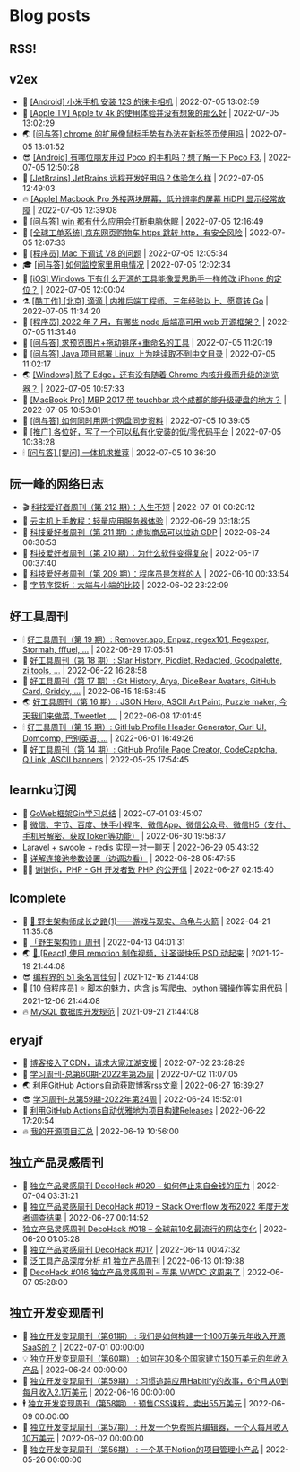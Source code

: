 # Blog posts
## RSS!



## v2ex

<!-- v2ex:START  -->
- 🫶 [[Android] 小米手机 安装 12S 的徕卡相机](https://www.v2ex.com/t/864298#reply0) | 2022-07-05 13:02:59 
- 🧰 [[Apple TV] Apple tv 4k 的使用体验并没有想象的那么好](https://www.v2ex.com/t/864297#reply4) | 2022-07-05 13:02:29 
- 🌏 [[问与答] chrome 的扩展像鼠标手势有办法在新标签页使用吗](https://www.v2ex.com/t/864296#reply0) | 2022-07-05 13:01:52 
- 😎 [[Android] 有哪位朋友用过 Poco 的手机吗？想了解一下 Poco F3.](https://www.v2ex.com/t/864293#reply0) | 2022-07-05 12:50:28 
- 💂 [[JetBrains] JetBrains 远程开发好用吗？体验怎么样](https://www.v2ex.com/t/864292#reply2) | 2022-07-05 12:49:03 
- 🔥 [[Apple] Macbook Pro 外接两块屏幕，低分辨率的屏幕 HiDPI 显示经常故障](https://www.v2ex.com/t/864291#reply0) | 2022-07-05 12:39:08 
- 🦅 [[问与答] win 都有什么应用会打断电脑休眠](https://www.v2ex.com/t/864287#reply1) | 2022-07-05 12:16:49 
- 🙉 [[全球工单系统] 京东网页购物车 https 跳转 http，有安全风险](https://www.v2ex.com/t/864286#reply0) | 2022-07-05 12:07:33 
- 💫 [[程序员] Mac 下调试 V8 的问题](https://www.v2ex.com/t/864285#reply0) | 2022-07-05 12:05:34 
- 🎓 [[问与答] 如何监控家里用电情况](https://www.v2ex.com/t/864284#reply13) | 2022-07-05 12:02:34 
- 🗽 [[iOS] Windows 下有什么开源的工具能像爱思助手一样修改 iPhone 的定位？](https://www.v2ex.com/t/864283#reply0) | 2022-07-05 12:00:04 
- ⚗️ [[酷工作] [北京] 滴滴 | 内推后端工程师、三年经验以上、愿意转 Go](https://www.v2ex.com/t/864282#reply0) | 2022-07-05 11:34:20 
- 🦍 [[程序员] 2022 年 7 月，有哪些 node 后端高可用 web 开源框架？](https://www.v2ex.com/t/864281#reply11) | 2022-07-05 11:31:46 
- 🤩 [[问与答] 求预览图片+拖动排序+重命名的工具](https://www.v2ex.com/t/864280#reply0) | 2022-07-05 11:20:19 
- 🙉 [[问与答] Java 项目部署 Linux 上为啥读取不到中文目录](https://www.v2ex.com/t/864276#reply0) | 2022-07-05 11:02:17 
- 🌏 [[Windows] 除了 Edge，还有没有随着 Chrome 内核升级而升级的浏览器？](https://www.v2ex.com/t/864274#reply8) | 2022-07-05 10:57:33 
- 🐘 [[MacBook Pro] MBP 2017 带 touchbar 求个成都的能升级硬盘的地方？](https://www.v2ex.com/t/864273#reply2) | 2022-07-05 10:53:01 
- 🧰 [[问与答] 如何同时用两个网盘同步资料](https://www.v2ex.com/t/864272#reply0) | 2022-07-05 10:39:05 
- 💃 [[推广] 各位好，写了一个可以私有化安装的低/零代码平台](https://www.v2ex.com/t/864271#reply1) | 2022-07-05 10:38:28 
- 🕯 [[问与答] [提问] 一体机求推荐](https://www.v2ex.com/t/864270#reply2) | 2022-07-05 10:36:20 <!-- v2ex:END -->

## 阮一峰的网络日志

<!-- ruanyf:START -->
- 🎬 [科技爱好者周刊（第 212 期）：人生不短](http://www.ruanyifeng.com/blog/2022/07/weekly-issue-212.html) | 2022-07-01 00:20:12 
- 💄 [云主机上手教程：轻量应用服务器体验](http://www.ruanyifeng.com/blog/2022/06/cloud-server-getting-started-tutorial.html) | 2022-06-29 03:18:25 
- 🐎 [科技爱好者周刊（第 211 期）：虚拟商品可以拉动 GDP](http://www.ruanyifeng.com/blog/2022/06/weekly-issue-211.html) | 2022-06-24 00:30:53 
- 🤔 [科技爱好者周刊（第 210 期）：为什么软件变得复杂](http://www.ruanyifeng.com/blog/2022/06/weekly-issue-210.html) | 2022-06-17 00:37:40 
- 🧠 [科技爱好者周刊（第 209 期）：程序员是怎样的人](http://www.ruanyifeng.com/blog/2022/06/weekly-issue-209.html) | 2022-06-10 00:33:54 
- 🎃 [字节序探析：大端与小端的比较](http://www.ruanyifeng.com/blog/2022/06/endianness-analysis.html) | 2022-06-02 23:22:09 <!-- ruanyf:END -->

## 好工具周刊

<!-- bestxtools:START -->
- 🕯 [好工具周刊（第 19 期）: Remover.app, Enpuz, regex101, Regexper, Stormah, fffuel, ...](https://discuss-cn.bestxtools.com/d/56/1) | 2022-06-29 17:05:51 
- 🦩 [好工具周刊（第 18 期）: Star History, Picdiet, Redacted, Goodpalette, zi.tools, ...](https://discuss-cn.bestxtools.com/d/47/1) | 2022-06-22 16:28:58 
- 🦄 [好工具周刊（第 17 期）: Git History, Arya, DiceBear Avatars, GitHub Card, Griddy, ...](https://discuss-cn.bestxtools.com/d/43/1) | 2022-06-15 18:58:45 
- 🌏 [好工具周刊（第 16 期）: JSON Hero, ASCII Art Paint, Puzzle maker, 今天我们来做菜, Tweetlet, ...](https://discuss-cn.bestxtools.com/d/42/1) | 2022-06-08 17:01:45 
- 🕯 [好工具周刊（第 15 期）: GitHub Profile Header Generator, Curl UI, Domcomp, 巴别英语, ...](https://discuss-cn.bestxtools.com/d/40/1) | 2022-06-01 16:49:26 
- 📝 [好工具周刊（第 14 期）: GitHub Profile Page Creator, CodeCaptcha, Q.Link, ASCII banners](https://discuss-cn.bestxtools.com/d/39/1) | 2022-05-25 17:54:45 <!-- bestxtools:END -->


## learnku订阅

<!-- learnku:START -->
- 🦅 [GoWeb框架Gin学习总结](https://learnku.com/articles/69259) | 2022-07-01 03:45:07 
- 🦅 [微信、字节、百度、快手小程序、微信App、微信公众号、微信H5（支付、手机号解密、获取Token等功能）](https://learnku.com/articles/69235) | 2022-06-30 19:58:37 
-  [Laravel + swoole + redis 实现一对一聊天](https://learnku.com/articles/69154) | 2022-06-29 05:43:32 
- 🌈 [详解连接池参数设置（边调边看）](https://learnku.com/articles/69111) | 2022-06-28 05:47:55 
- 🧑‍🏫 [谢谢你，PHP - GH 开发者致 PHP 的公开信](https://learnku.com/php/t/69054) | 2022-06-27 02:15:40 <!-- learnku:END -->



## lcomplete

<!-- lcomplete:START -->
- 🫶 [🐒 野生架构师成长之路&lpar;1&rpar;——游戏与现实、乌龟与火箭](http://codelc.com/post/growup/s01/) | 2022-04-21 11:35:08 
- 🧰 [「野生架构师」周刊](http://codelc.com/post/essay/%E9%87%8E%E7%94%9F%E6%9E%B6%E6%9E%84%E5%B8%88%E5%91%A8%E5%88%8A%E4%BB%8B%E7%BB%8D/) | 2022-04-13 04:01:31 
- 🌏 [🎄 [React] 使用 remotion 制作视频，让圣诞快乐 PSD 动起来](http://codelc.com/post/dev/js/remotion/) | 2021-12-19 21:44:08 
- 😎 [编程界的 51 条名言佳句](http://codelc.com/post/dev/thinking/quotes/) | 2021-12-16 21:44:08 
- 💂 [[10 倍程序员] ⭐ 脚本的魅力，内含 js 写爬虫、python 骚操作等实用代码](http://codelc.com/post/dev/10x/script/) | 2021-12-06 21:44:08 
- 🔥 [MySQL 数据库开发规范](http://codelc.com/post/dev/db/mysql_standard/) | 2021-09-21 21:44:08 <!-- lcomplete:END -->

## eryajf

<!-- eryajf:START -->
- 🫶 [博客接入了CDN，请求大家江湖支援](https://wiki.eryajf.net/pages/5f559d/) | 2022-07-02 23:28:29 
- 🧰 [学习周刊-总第60期-2022年第25周](https://wiki.eryajf.net/pages/bff449/) | 2022-07-02 11:07:05 
- 🌏 [利用GitHub Actions自动获取博客rss文章](https://wiki.eryajf.net/pages/1b1ba3/) | 2022-06-27 16:39:27 
- 😎 [学习周刊-总第59期-2022年第24周](https://wiki.eryajf.net/pages/b0bdd0/) | 2022-06-24 15:52:01 
- 💂 [利用GitHub Actions自动优雅地为项目构建Releases](https://wiki.eryajf.net/pages/f3e878/) | 2022-06-22 17:20:54 
- 🔥 [我的开源项目汇总](https://wiki.eryajf.net/pages/67892e/) | 2022-06-19 10:56:00 <!-- eryajf:END -->



## 独立产品灵感周刊

<!-- DecoHack:START -->
- 🦣 [独立产品灵感周刊 DecoHack #020 – 如何停止来自金钱的压力](https://www.decohack.com/Post/728) | 2022-07-04 03:31:21 
- 🤡 [独立产品灵感周刊 DecoHack #019 – Stack Overflow 发布2022 年度开发者调查结果](https://www.decohack.com/Post/699) | 2022-06-27 00:14:52 
-  [独立产品灵感周刊 DecoHack #018 – 全球前10名最流行的网站变化](https://www.decohack.com/Post/680) | 2022-06-20 01:05:28 
- 🐲 [独立产品灵感周刊 DecoHack #017](https://www.decohack.com/Post/663) | 2022-06-14 00:47:32 
- 🦅 [泛工具产品深度分析 #1 独立产品周刊](https://www.decohack.com/Post/653) | 2022-06-13 01:19:38 
- 🧰 [DecoHack #016 独立产品灵感周刊 – 苹果 WWDC 这周来了](https://www.decohack.com/Post/636) | 2022-06-07 05:28:00 <!-- DecoHack:END -->

## 独立开发变现周刊

<!-- easyindie:START -->
- 💂 [独立开发变现周刊（第61期） : 我们是如何构建一个100万美元年收入开源SaaS的？](https://www.ezindie.com/weekly/issue-61) | 2022-07-01 00:00:00 
- 💡 [独立开发变现周刊（第60期） : 如何在30多个国家建立150万美元的年收入产品](https://www.ezindie.com/weekly/issue-60) | 2022-06-24 00:00:00 
- 🌋 [独立开发变现周刊（第59期） : 习惯追踪应用Habitify的故事，6个月从0到每月收入2.1万美元](https://www.ezindie.com/weekly/issue-59) | 2022-06-16 00:00:00 
- 🕴 [独立开发变现周刊（第58期） : 预售CSS课程，卖出55万美元](https://www.ezindie.com/weekly/issue-58) | 2022-06-09 00:00:00 
- 🎊 [独立开发变现周刊（第57期） : 开发一个免费照片编辑器，一个人每月收入10万美元](https://www.ezindie.com/weekly/issue-57) | 2022-06-02 00:00:00 
- 🤔 [独立开发变现周刊（第56期） : 一个基于Notion的项目管理小产品](https://www.ezindie.com/weekly/issue-56) | 2022-05-26 00:00:00 <!-- easyindie:END -->



